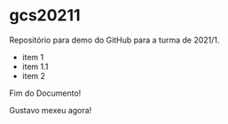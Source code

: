 # gcs20211
Repositório para demo do GitHub para a turma de 2021/1.
- item 1
- item 1.1
- item 2

Fim do Documento!

Gustavo mexeu agora!
